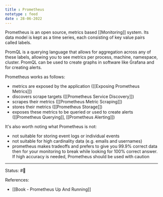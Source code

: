 ```yaml
---
title : Prometheus
notetype : feed
date : 28-06-2022
---
```


Prometheus is an open source, metrics based [[Monitoring]] system. Its data model is kept as a time series, each consisting of key value pairs called labels.

PromQL is a querying language that allows for aggregation across any of these labels, allowing you to see metrics per process, machine, namespace, cluster. PromQL can be used to create graphs in software like Grafana and for creating alerts.

Prometheus works as follows:
- metrics are exposed by the application ([[Exposing Prometheus Metrics]])
- discovers scrape targets ([[Prometheus Service Discovery]])
- scrapes their metrics ([[Prometheus Metric Scraping]])
- stores their metrics ([[Prometheus Storage]])
- exposes these metrics to be queried or used to create alerts ([[Prometheus Querying]], [[Prometheus Alerting]])

It's also worth noting what Prometheus is not:
- not suitable for storing event logs or individual events
- not suitable for high cardinality data (e.g. emails and usernames)
- prometheus makes tradeoffs and prefers to give you 99.9% correct data then for your monitoring to break while looking for 100% correct answer. If high accuracy is needed, Prometheus should be used with caution



-----

Status: #🌱 

References:
- [[Book - Prometheus Up And Running]]
